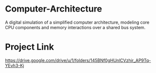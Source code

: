 # Computer-Architecture
A digital simulation of a simplified computer architecture, modeling core CPU components and memory interactions over a shared bus system.

# Project Link
https://drive.google.com/drive/u/1/folders/145BNf0gHUnlCVzhir_AP9Tq-YEvh3-Kj
